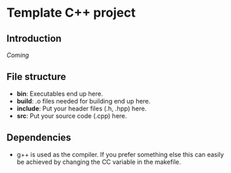 # Template C++ project

## Introduction

*Coming*

## File structure

* **bin**: Executables end up here.
* **build**: .o files needed for building end up here.
* **include**: Put your header files (.h, .hpp) here.
* **src**: Put your source code (.cpp) here.

## Dependencies

* g++ is used as the compiler. If you prefer something else this can easily be achieved by changing the CC variable in the makefile.
